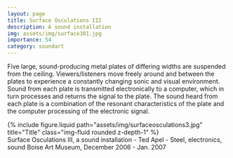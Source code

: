 ```yaml
---
layout: page
title: Surface Osculations III
description: A sound installation
img: assets/img/surface301.jpg
importance: 54
category: soundart
---
```


Five large, sound-producing metal plates of differing widths are suspended from the ceiling. Viewers/listeners move freely around and between the plates to experience a constantly changing sonic and visual environment. Sound from each plate is transmitted electronically to a computer, which in turn processes and returns the signal to the plate. The sound heard from each plate is a combination of the resonant characteristics of the plate and the computer processing of the electronic signal.

<div class="row">
    <div class="col-sm mt-3 mt-md-0">
        {% include figure.liquid path="assets/img/surfaceosculations3.jpg" title="Title" class="img-fluid rounded z-depth-1" %}
    </div>
</div>
<div class="caption">
    Surface Osculations III, a sound installation - Ted Apel - Steel, electronics, sound
    Boise Art Museum, December 2006 - Jan. 2007

</div>
